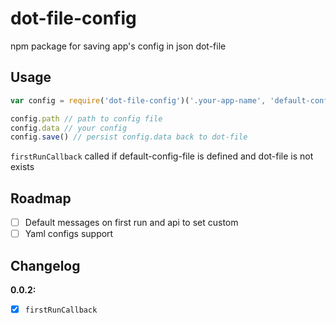 # dot-file-config

npm package for saving app's config in json dot-file

## Usage

```javascript
var config = require('dot-file-config')('.your-app-name', 'default-config-file', firstRunCallback);

config.path // path to config file
config.data // your config
config.save() // persist config.data back to dot-file
```

`firstRunCallback` called if default-config-file is defined and dot-file is not exists

## Roadmap

- [ ] Default messages on first run and api to set custom
- [ ] Yaml configs support

## Changelog

__0.0.2:__

- [x] `firstRunCallback`
